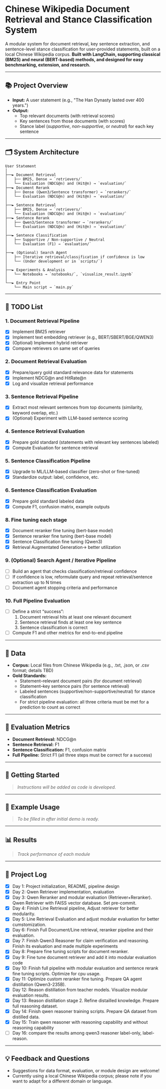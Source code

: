 # Chinese Wikipedia Document Retrieval and Stance Classification System

A modular system for document retrieval, key sentence extraction, and sentence-level stance classification for user-provided statements, built on a local Chinese Wikipedia corpus.
**Built with LangChain, supporting classical (BM25) and neural (BERT-based) methods, and designed for easy benchmarking, extension, and research.**

---

## 📚 Project Overview

- **Input:** A user statement (e.g., "The Han Dynasty lasted over 400 years.")
- **Output:**
  - Top relevant documents (with retrieval scores)
  - Key sentences from those documents (with scores)
  - Stance label (*supportive*, *non-supportive*, or *neutral*) for each key sentence

---

## 🗂️ System Architecture
```
User Statement
│
├──► Document Retrieval
│   ├── BM25, Dense → `retrievers/`
│   └── Evaluation (NDCG@n) and (Hit@n) → `evaluation/`
├──► Document Rerank
│   ├── Dense (Qwen3/Sentence transformer) → `rerankers/`
│   └── Evaluation (NDCG@n) and (Hit@n) → `evaluation/`
│
├──► Sentence Retrieval
│   ├── BM25, Dense → `retrievers/`
│   └── Evaluation (NDCG@n) and (Hit@n) → `evaluation/`
├──► Sentence Rerank
│   ├── Qwen3/Sentence transformer → `rerankers/`
│   └── Evaluation (NDCG@n) and (Hit@n) → `evaluation/`
│
├──► Sentence Classification
│   ├── Supportive / Non-supportive / Neutral
│   └── Evaluation (F1) → `evaluation/`
│
├──► (Optional) Search Agent
│   ├── Iterative retrieval/classification if confidence is low
│   └── (Under development or in `scripts/`)
│
├──► Experiments & Analysis
│   └── Notebooks → `notebooks/`, `visualize_result.ipynb`
│
└──► Entry Point
    └── Main script → `main.py`
```
---

## 🚧 TODO List

### 1. **Document Retrieval Pipeline**
   - [x] Implement BM25 retriever
   - [x] Implement text embedding retriever (e.g., BERT/SBERT/BGE/QWEN3)
   - [x] (Optional) Implement hybrid retriever
   - [x] Compare retrievers on same set of queries

### 2. **Document Retrieval Evaluation**
   - [x] Prepare/query gold standard relevance data for statements
   - [x] Implement NDCG@n and HitRate@n
   - [x] Log and visualize retrieval performance

### 3. **Sentence Retrieval Pipeline**
   - [X] Extract most relevant sentences from top documents (similarity, keyword overlap, etc.)
   - [X] (Optional) Experiment with LLM-based sentence scoring

### 4. **Sentence Retrieval Evaluation**
   - [X] Prepare gold standard (statements with relevant key sentences labeled)
   - [X] Compute Evaluation for sentence retrieval

### 5. **Sentence Classification Pipeline**
   - [x] Upgrade to ML/LLM-based classifier (zero-shot or fine-tuned)
   - [x] Standardize output: label, confidence, etc.

### 6. **Sentence Classification Evaluation**
   - [x] Prepare gold standard labeled data
   - [x] Compute F1, confusion matrix, example outputs

### 8. **Fine tuning each stage**
   - [x] Document reranker fine tuning (bert-base model)
   - [x] Sentence reranker fine tuning (bert-base model)
   - [x] Sentence Classification fine tuning (Qwen3)
   - [x] Retrieval Augmentated Generation-> better utilization

### 9. **(Optional) Search Agent / Iterative Pipeline**
   - [ ] Build an agent that checks classification/retrieval confidence
   - [ ] If confidence is low, reformulate query and repeat retrieval/sentence extraction up to N times
   - [ ] Document agent stopping criteria and performance

### 10. **Full Pipeline Evaluation**
   - [ ] Define a strict “success”:
        1. Document retrieval hits at least one relevant document
        2. Sentence retrieval finds at least one key sentence
        3. Sentence classification is correct
   - [ ] Compute F1 and other metrics for end-to-end pipeline

---

## 📝 Data

- **Corpus:** Local files from Chinese Wikipedia (e.g., .txt, .json, or .csv format; details TBD)
- **Gold Standards:**
  - Statement–relevant document pairs (for document retrieval)
  - Statement–key sentence pairs (for sentence retrieval)
  - Labeled sentences (supportive/non-supportive/neutral) for stance classification
  - For strict pipeline evaluation: all three criteria must be met for a prediction to count as correct

---

## 🧪 Evaluation Metrics

- **Document Retrieval:** NDCG@n
- **Sentence Retrieval:** F1
- **Sentence Classification:** F1, confusion matrix
- **Full Pipeline:** Strict F1 (all three steps must be correct for a success)

---

## 🚀 Getting Started

> _Instructions will be added as code is developed._

---

## 🧪 Example Usage

> _To be filled in after initial demo is ready._

---

## 📊 Results

> _Track performance of each module_

---

## 📅 Project Log

- [X] Day 1: Project initialization, README, pipeline design
- [x] Day 2: Qwen Retriever implementation, evaluation
- [x] Day 3: Qwen Reranker and modular evaluation (Retriever+Reranker). Qwen Retriever with FAISS vector database. Set pre-commit.
- [x] Day 4: Finish Line Retrieval pipeline, Adjust retriever for better modularity.
- [x] Day 5: Line Retrieval Evaluation and adjust modular evaluation for better cumstomization.
- [x] Day 6: Finish Full Document/Line retrieval, reranker pipeline and their evaluation.
- [x] Day 7: Finish Qwen3 Reasoner for claim verification and reasoning. Finish its evaluation and made multiple experiments
- [x] Day 8: Prepare fine tuning scripts for document reranker.
- [x] Day 9: Fine tune document retriever and add it into modular evaluation code
- [x] Day 10: Finish full pipeline with modular evaluation and sentence rerank fine tuning scripts. Optimize for cpu usage.
- [x] Day 11: Optimize custom reranker fine tuning. Prepare QA agent distillation (Qwen3-235B).
- [x] Day 12: Reason distillation from teacher models. Visualize modular evaluation results.
- [x] Day 13: Reason distillation stage 2. Refine distailled knowledge. Prepare full reasoning dataset.
- [x] Day 14: Finish qwen reasoner training scripts. Prepare QA dataset from distilled data.
- [x] Day 15: Train qwen reasoner with reasoning capability and without reasoning capability
- [ ] Day 16: compare the results among qwen3 reasoner label-only, label-reason.

---

## 💡 Feedback and Questions

- Suggestions for data format, evaluation, or module design are welcome!
- Currently using a local Chinese Wikipedia corpus; please note if you want to adapt for a different domain or language.
